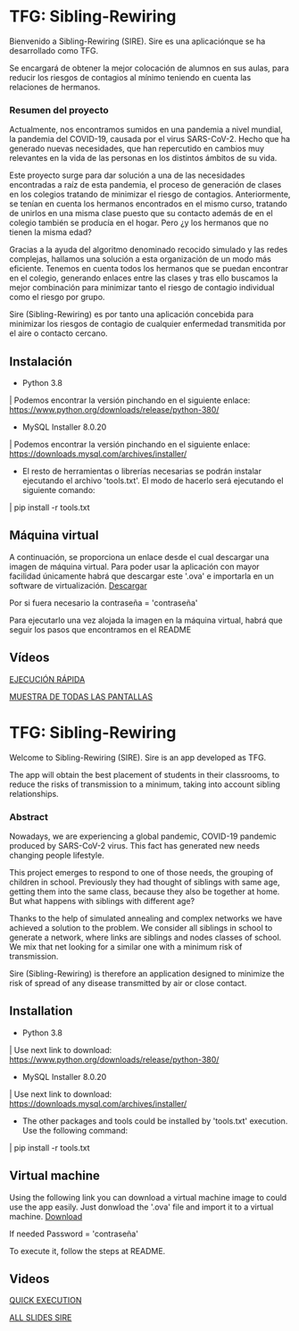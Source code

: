 # TFG: Sibling-Rewiring
Bienvenido a Sibling-Rewiring (SIRE). Sire es una aplicaciónque se ha desarrollado como TFG. 

Se encargará de obtener la mejor colocación de alumnos en sus aulas, para reducir los riesgos de contagios al mínimo teniendo en cuenta las relaciones de hermanos.

### Resumen del proyecto
Actualmente, nos encontramos sumidos en una pandemia a nivel mundial, la pandemia del COVID-19, causada por el virus SARS-CoV-2. Hecho que ha generado nuevas necesidades,
que han repercutido en cambios muy relevantes en la vida de las personas en los distintos ámbitos de su vida.

Este proyecto surge para dar solución a una de las necesidades encontradas a raíz de esta pandemia, el proceso de generación de clases en los colegios tratando de minimizar el
riesgo de contagios. Anteriormente, se tenían en cuenta los hermanos encontrados en el mismo curso, tratando de unirlos en una misma clase puesto que su contacto además de en el colegio también se producía en el hogar. Pero ¿y los hermanos que no tienen la misma edad?

Gracias a la ayuda del algoritmo denominado recocido simulado y las redes complejas, hallamos una solución a esta organización de un modo más eficiente. Tenemos en cuenta todos
los hermanos que se puedan encontrar en el colegio, generando enlaces entre las clases y tras ello buscamos la mejor combinación para minimizar tanto el riesgo de contagio individual como el riesgo por grupo.

Sire (Sibling-Rewiring) es por tanto una aplicación concebida para minimizar los riesgos de contagio de cualquier enfermedad transmitida por el aire o contacto cercano.

## Instalación
  - Python 3.8
  
  | Podemos encontrar la versión pinchando en el siguiente enlace: https://www.python.org/downloads/release/python-380/
  
  - MySQL Installer 8.0.20
  
  | Podemos encontrar la versión pinchando en el siguiente enlace: https://downloads.mysql.com/archives/installer/
  
  - El resto de herramientas o librerías necesarias se podrán instalar ejecutando el archivo 'tools.txt'. El modo de hacerlo será ejecutando el siguiente comando:
  
  | pip install -r tools.txt
  
 ## Máquina virtual
 A continuación, se proporciona un enlace desde el cual descargar una imagen de máquina virtual. Para poder usar la aplicación con mayor facilidad únicamente habrá que descargar este '.ova' e importarla en un software de virtualización.
 [Descargar]( https://universidaddeburgos-my.sharepoint.com/:u:/g/personal/mor1001_alu_ubu_es/EaBjE6tVOvlAra0FMjk8RaIBki7a7N11x2hx5C6KjcKRvg?e=UloVlG)
 
 Por si fuera necesario la contraseña = 'contraseña'
 
Para ejecutarlo una vez alojada la imagen en la máquina virtual, habrá que seguir los pasos que encontramos en el README

## Vídeos

[EJECUCIÓN RÁPIDA](https://youtu.be/seJjD0zPrdo)

[MUESTRA DE TODAS LAS PANTALLAS](https://youtu.be/82mpQ9Rujvc)

##

# TFG: Sibling-Rewiring
Welcome to Sibling-Rewiring (SIRE). Sire is an app developed as TFG. 

The app will obtain the best placement of students in their classrooms, to reduce the risks of transmission to a minimum, taking into account sibling relationships.

### Abstract
Nowadays, we are experiencing a global pandemic, COVID-19 pandemic produced by SARS-CoV-2 virus. This fact has generated new needs changing people lifestyle.

This project emerges to respond to one of those needs, the grouping of children in school. Previously they had thought of siblings with same age, getting them into the same class, because they also be together at home. But what happens with siblings with different age?

Thanks to the help of simulated annealing and complex networks we have achieved a solution to the problem. We consider all siblings in school to generate a network, where links
are siblings and nodes classes of school. We mix that net looking for a similar one with a minimum risk of transmission.

Sire (Sibling-Rewiring) is therefore an application designed to minimize the risk of spread of any disease transmitted by air or close contact.

## Installation
  - Python 3.8
  
  | Use next link to download: https://www.python.org/downloads/release/python-380/
  
  - MySQL Installer 8.0.20
  
  | Use next link to download: https://downloads.mysql.com/archives/installer/
  
  - The other packages and tools could be installed by 'tools.txt' execution. Use the following command:
  
  | pip install -r tools.txt
  
 ## Virtual machine
 Using the following link you can download a virtual machine image to could use the app easily. Just donwload the '.ova' file and import it to a virtual machine.
 [Download]( https://universidaddeburgos-my.sharepoint.com/:u:/g/personal/mor1001_alu_ubu_es/EaBjE6tVOvlAra0FMjk8RaIBki7a7N11x2hx5C6KjcKRvg?e=UloVlG)
 
 If needed Password = 'contraseña' 
 
To execute it, follow the steps at README.

## Videos

[QUICK EXECUTION](https://youtu.be/seJjD0zPrdo)

[ALL SLIDES SIRE](https://youtu.be/82mpQ9Rujvc)
